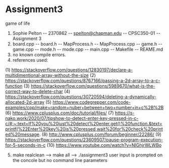 # Assignment3
game of life

1. Sophie Pelton -- 2370862 -- spelton@chapman.edu -- CPSC350-01 -- Assignment 3
2.  board.cpp -- board.h -- MapProcess.h -- MapProcess.cpp -- game.h -- game.cpp -- mode.h -- mode.cpp -- main.cpp -- Makefile -- REAME.md
3. no known compile errors. 
4. references used: 

(1) https://stackoverflow.com/questions/12830197/declare-a-multidimentional-array-without-the-size
(2) https://stackoverflow.com/questions/8767166/passing-a-2d-array-to-a-c-function
(3) https://stackoverflow.com/questions/5989670/what-is-the-correct-way-to-delete-char
(4) https://stackoverflow.com/questions/30720594/deleting-a-dynamically-allocated-2d-array
(5) https://www.codegrepper.com/code-examples/cpp/make+random+nuber+between+two+number+in+c%2B%2B
(6) https://www.cplusplus.com/doc/tutorial/files/
(7) https://s-nako.work/2020/07/tipshow-to-detect-enter-key-pressed-in-c-c/#:~:text=If%20you%20just%20detect%20enter,get()%20function.&text=printf(%22Enter%20key%20is%20pressed,wait%20for%20check%20printed%20message.
(8) http://www.cplusplus.com/forum/beginner/22286/
(9) https://stackoverflow.com/questions/23609507/pause-program-execution-for-5-seconds-in-c
(10) https://www.youtube.com/watch?v=NIGhjrWLWBo

5. make realclean --> make all --> ./assignment3
  user input is prompted on the concole but no command line parameters
